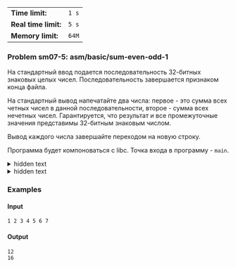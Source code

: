 |                      |       |
|----------------------|-------|
| **Time limit:**      | `1 s` |
| **Real time limit:** | `5 s` |
| **Memory limit:**    | `64M` |


### Problem sm07-5: asm/basic/sum-even-odd-1

На стандартный ввод подается последовательность 32-битных
знаковых целых чисел. Последовательность завершается признаком
конца файла.

На стандартный вывод напечатайте два числа: первое - это сумма
всех четных чисел в данной последовательности, второе - сумма
всех нечетных чисел. Гарантируется, что результат и все
промежуточные значения представимы 32-битным знаковым числом.

Вывод каждого числа завершайте переходом на новую строку.

Программа будет компоноваться с libc. Точка входа в программу -
`main`.

<details>
<summary>hidden text</summary>

Можете использовать вспомогательные функции ввода-вывода из файла
`simpleio`.  
</details>

<details>
<summary>hidden text</summary>

Для суммирования в одну из двух переменных используйте условное
выполнение инструкций, не используйте условных переходов.  
</details>

### Examples

#### Input

    
    
    1 2 3 4 5 6 7

#### Output

    
    
    12
    16

